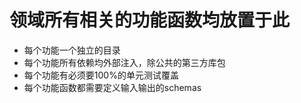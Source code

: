 # 领域所有相关的功能函数均放置于此
* 每个功能一个独立的目录
* 每个功能所有依赖均外部注入，除公共的第三方库包
* 每个功能有必须要100%的单元测试覆盖
* 每个功能函数都需要定义输入输出的schemas
